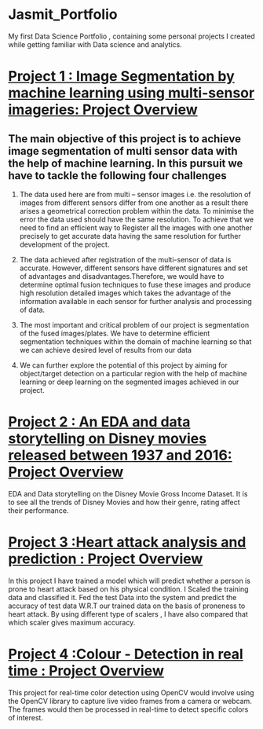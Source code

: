 # Jasmit_Portfolio
My first Data Science Portfolio , containing some personal projects I created while getting familiar with Data science and analytics.
# [Project 1 : Image Segmentation by machine learning using multi-sensor imageries: Project Overview](https://github.com/JassieK/Image-segmentation-using-ML)
## The main objective of this project is to achieve image segmentation of multi sensor data with the help of machine learning. In this pursuit we have to tackle the following four challenges

1.	The data used here are from multi – sensor images i.e. the resolution of images from different sensors differ from one another as a result there arises a geometrical correction problem within the data. To minimise the error the data used should have the same resolution. To achieve that we need to find an efficient way to Register all the images with one another precisely to get accurate data having the same resolution for further development of the project.

2.	The data achieved after registration of the multi-sensor of data is accurate.
However, different sensors have different signatures and set of advantages and disadvantages.Therefore, we would have to determine optimal fusion techniques to fuse these images and produce high resolution detailed images which takes the advantage of the information available in each sensor for further analysis and processing of data.

3.	The most important and critical problem of our project is segmentation of the fused images/plates. We have to determine efficient segmentation techniques within the domain of machine learning so that we can achieve desired level of results from our data  

4.	We can further explore the potential of this project by aiming for object/target detection on a particular region with the help of machine learning or deep learning on the segmented images achieved in our project.


# [Project 2 : An EDA and data storytelling on Disney movies released between 1937 and 2016: Project Overview](https://github.com/JassieK/Disney-Movies-EDA/tree/main)
EDA and Data storytelling on the Disney Movie Gross Income Dataset. It is to see all the trends of Disney Movies and how their genre, rating affect their performance.


# [Project 3 :Heart attack analysis and prediction : Project Overview](https://github.com/JassieK/Heart-attack-analysis-and-prediction)
In this project I have trained a model which will predict whether a person is prone to heart attack based on his physical condition. I Scaled the training data and classified it. Fed the test Data into the system and predict the accuracy of test data W.R.T our trained data on the basis of proneness to heart attack. By using different type of scalers , I have also compared that which scaler gives maximum accuracy.


# [Project 4 :Colour - Detection in real time : Project Overview](https://github.com/JassieK/Colour-Detection/tree/main)
This project for real-time color detection using OpenCV would involve using the OpenCV library to capture live video frames from a camera or webcam. The frames would then be processed in real-time to detect specific colors of interest.
